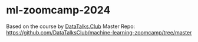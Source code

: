 # ml-zoomcamp-2024
Based on the course by [DataTalks.Club](https://datatalks.club/blog/guide-to-free-online-courses-at-datatalks-club.html#machine-learning-zoomcamp) 
Master Repo: https://github.com/DataTalksClub/machine-learning-zoomcamp/tree/master
